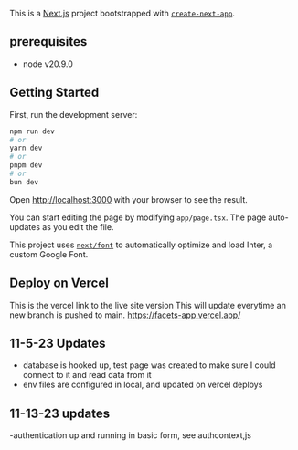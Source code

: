 This is a [Next.js](https://nextjs.org/) project bootstrapped with [`create-next-app`](https://github.com/vercel/next.js/tree/canary/packages/create-next-app).

## prerequisites

- node v20.9.0

## Getting Started

First, run the development server:

```bash
npm run dev
# or
yarn dev
# or
pnpm dev
# or
bun dev
```

Open [http://localhost:3000](http://localhost:3000) with your browser to see the result.

You can start editing the page by modifying `app/page.tsx`. The page auto-updates as you edit the file.

This project uses [`next/font`](https://nextjs.org/docs/basic-features/font-optimization) to automatically optimize and load Inter, a custom Google Font.

## Deploy on Vercel

This is the vercel link to the live site version
This will update everytime an new branch is pushed to main.
<https://facets-app.vercel.app/>

## 11-5-23 Updates

- database is hooked up, test page was created to make sure I could
  connect to it and read data from it
- env files are configured in local, and updated on vercel deploys

## 11-13-23 updates

-authentication up and running in basic form, see authcontext,js
